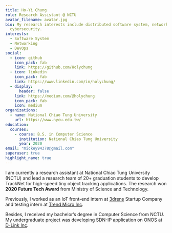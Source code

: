 ```yaml
---
title: Ho-Yi Chung
role: Research Assistant @ NCTU
avatar_filename: avatar.jpg
bio: My research interests include distributed software system, networking and
  cybersecurity.
interests:
  - Software System
  - Networking
  - DevOps
social:
  - icon: github
    icon_pack: fab
    link: https://github.com/Holychung
  - icon: linkedin
    icon_pack: fab
    link: https://www.linkedin.com/in/holychung/
  - display:
      header: false
    link: https://medium.com/@holychung
    icon_pack: fab
    icon: medium
organizations:
  - name: National Chiao Tung University
    url: https://www.nycu.edu.tw/
education:
  courses:
    - course: B.S. in Computer Science
      institution: National Chiao Tung University
      year: 2020
email: "mickey94378@gmail.com"
superuser: true
highlight_name: true
---
```


I am currently a research assistant at National Chiao Tung University (NCTU) and lead a research team of 20+ graduation students to develop TrackNet for high-speed tiny object tracking applications. The research won **2020 Future Tech Award** from Ministry of Science and Technology.

Previously, I worked as an IoT front-end intern at [3drens](http://www.3drens.com/) Startup Company and testing intern at [Trend Micro Inc](https://www.trendmicro.com/en_us/business.html).

Besides, I received my bachelor’s degree in Computer Science from NCTU. My undergraduate project was developing SDN-IP application on ONOS at [D-Link Inc](https://us.dlink.com/en/consumer).

<!-- {{< icon name="download" pack="fas" >}} Download my {{< staticref "uploads/demo_resume.pdf" "newtab" >}}resumé{{< /staticref >}}. -->